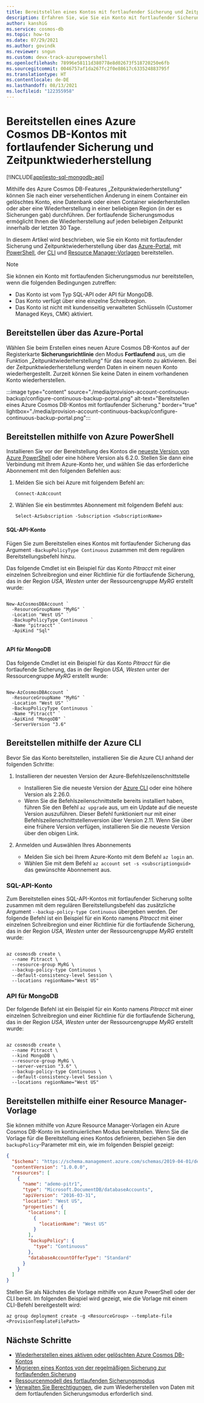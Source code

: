 ```yaml
---
title: Bereitstellen eines Kontos mit fortlaufender Sicherung und Zeitpunktwiederherstellung in Azure Cosmos DB
description: Erfahren Sie, wie Sie ein Konto mit fortlaufender Sicherung und Zeitpunktwiederherstellung über das Azure-Portal, mit PowerShell, der CLI und Resource Manager-Vorlagen bereitstellen.
author: kanshiG
ms.service: cosmos-db
ms.topic: how-to
ms.date: 07/29/2021
ms.author: govindk
ms.reviewer: sngun
ms.custom: devx-track-azurepowershell
ms.openlocfilehash: 78996e58111d380778e8d02673f518720250e6fb
ms.sourcegitcommit: 0046757af1da267fc2f0e88617c633524883795f
ms.translationtype: HT
ms.contentlocale: de-DE
ms.lasthandoff: 08/13/2021
ms.locfileid: "122355958"
---
```

# <a name="provision-an-azure-cosmos-db-account-with-continuous-backup-and-point-in-time-restore"></a>Bereitstellen eines Azure Cosmos DB-Kontos mit fortlaufender Sicherung und Zeitpunktwiederherstellung 
[!INCLUDE[appliesto-sql-mongodb-api](includes/appliesto-sql-mongodb-api.md)]

Mithilfe des Azure Cosmos DB-Features „Zeitpunktwiederherstellung“ können Sie nach einer versehentlichen Änderung in einem Container ein gelöschtes Konto, eine Datenbank oder einen Container wiederherstellen oder aber eine Wiederherstellung in einer beliebigen Region (in der es Sicherungen gab) durchführen. Der fortlaufende Sicherungsmodus ermöglicht Ihnen die Wiederherstellung auf jeden beliebigen Zeitpunkt innerhalb der letzten 30 Tage.

In diesem Artikel wird beschrieben, wie Sie ein Konto mit fortlaufender Sicherung und Zeitpunktwiederherstellung über das [Azure-Portal](#provision-portal), mit [PowerShell](#provision-powershell), der [CLI](#provision-cli) und [Resource Manager-Vorlagen](#provision-arm-template) bereitstellen.

> [!NOTE]
> Sie können ein Konto mit fortlaufenden Sicherungsmodus nur bereitstellen, wenn die folgenden Bedingungen zutreffen:
>
> * Das Konto ist vom Typ SQL-API oder API für MongoDB.
> * Das Konto verfügt über eine einzelne Schreibregion.
> * Das Konto ist nicht mit kundenseitig verwalteten Schlüsseln (Customer Managed Keys, CMK) aktiviert.

## <a name="provision-using-azure-portal"></a><a id="provision-portal"></a>Bereitstellen über das Azure-Portal

Wählen Sie beim Erstellen eines neuen Azure Cosmos DB-Kontos auf der Registerkarte **Sicherungsrichtlinie** den Modus **Fortlaufend** aus, um die Funktion „Zeitpunktwiederherstellung“ für das neue Konto zu aktivieren. Bei der Zeitpunktwiederherstellung werden Daten in einem neuen Konto wiederhergestellt. Zurzeit können Sie keine Daten in einem vorhandenen Konto wiederherstellen.

:::image type="content" source="./media/provision-account-continuous-backup/configure-continuous-backup-portal.png" alt-text="Bereitstellen eines Azure Cosmos DB-Kontos mit fortlaufender Sicherung." border="true" lightbox="./media/provision-account-continuous-backup/configure-continuous-backup-portal.png":::

## <a name="provision-using-azure-powershell"></a><a id="provision-powershell"></a>Bereitstellen mithilfe von Azure PowerShell

Installieren Sie vor der Bereitstellung des Kontos die [neueste Version von Azure PowerShell](/powershell/azure/install-az-ps?view=azps-6.2.1&preserve-view=true) oder eine höhere Version als 6.2.0. Stellen Sie dann eine Verbindung mit Ihrem Azure-Konto her, und wählen Sie das erforderliche Abonnement mit den folgenden Befehlen aus:

1. Melden Sie sich bei Azure mit folgendem Befehl an:

   ```azurepowershell
   Connect-AzAccount
   ```

1. Wählen Sie ein bestimmtes Abonnement mit folgendem Befehl aus:

   ```azurepowershell
   Select-AzSubscription -Subscription <SubscriptionName>
   ```

#### <a name="sql-api-account"></a><a id="provision-powershell-sql-api"></a>SQL-API-Konto

Fügen Sie zum Bereitstellen eines Kontos mit fortlaufender Sicherung das Argument `-BackupPolicyType Continuous` zusammen mit dem regulären Bereitstellungsbefehl hinzu.

Das folgende Cmdlet ist ein Beispiel für das Konto *Pitracct* mit einer einzelnen Schreibregion und einer Richtlinie für die fortlaufende Sicherung, das in der Region *USA, Westen* unter der Ressourcengruppe *MyRG* erstellt wurde:

```azurepowershell

New-AzCosmosDBAccount `
  -ResourceGroupName "MyRG" `
  -Location "West US" `
  -BackupPolicyType Continuous `
  -Name "pitracct" `
  -ApiKind "Sql"
      
```

#### <a name="api-for-mongodb"></a><a id="provision-powershell-mongodb-api"></a>API für MongoDB

Das folgende Cmdlet ist ein Beispiel für das Konto *Pitracct* für die fortlaufende Sicherung, das in der Region *USA, Westen* unter der Ressourcengruppe *MyRG* erstellt wurde:

```azurepowershell

New-AzCosmosDBAccount `
  -ResourceGroupName "MyRG" `
  -Location "West US" `
  -BackupPolicyType Continuous `
  -Name "Pitracct" `
  -ApiKind "MongoDB" `
  -ServerVersion "3.6"

```

## <a name="provision-using-azure-cli"></a><a id="provision-cli"></a>Bereitstellen mithilfe der Azure CLI

Bevor Sie das Konto bereitstellen, installieren Sie die Azure CLI anhand der folgenden Schritte:

1. Installieren der neuesten Version der Azure-Befehlszeilenschnittstelle

   * Installieren Sie die neueste Version der [Azure CLI](/cli/azure/install-azure-cli) oder eine höhere Version als 2.26.0.
   * Wenn Sie die Befehlszeilenschnittstelle bereits installiert haben, führen Sie den Befehl `az upgrade` aus, um ein Update auf die neueste Version auszuführen. Dieser Befehl funktioniert nur mit einer Befehlszeilenschnittstellenversion über Version 2.11. Wenn Sie über eine frühere Version verfügen, installieren Sie die neueste Version über den obigen Link.

1. Anmelden und Auswählen Ihres Abonnements

   * Melden Sie sich bei Ihrem Azure-Konto mit dem Befehl `az login` an.
   * Wählen Sie mit dem Befehl `az account set -s <subscriptionguid>` das gewünschte Abonnement aus.

### <a name="sql-api-account"></a><a id="provision-cli-sql-api"></a>SQL-API-Konto

Zum Bereitstellen eines SQL-API-Kontos mit fortlaufender Sicherung sollte zusammen mit dem regulären Bereitstellungsbefehl das zusätzliche Argument `--backup-policy-type Continuous` übergeben werden. Der folgende Befehl ist ein Beispiel für ein Konto namens *Pitracct* mit einer einzelnen Schreibregion und einer Richtlinie für die fortlaufende Sicherung, das in der Region *USA, Westen* unter der Ressourcengruppe *MyRG* erstellt wurde:

```azurecli-interactive

az cosmosdb create \
  --name Pitracct \
  --resource-group MyRG \
  --backup-policy-type Continuous \
  --default-consistency-level Session \
  --locations regionName="West US"

```

### <a name="api-for-mongodb"></a><a id="provision-cli-mongo-api"></a>API für MongoDB

Der folgende Befehl ist ein Beispiel für ein Konto namens *Pitracct* mit einer einzelnen Schreibregion und einer Richtlinie für die fortlaufende Sicherung, das in der Region *USA, Westen* unter der Ressourcengruppe *MyRG* erstellt wurde:

```azurecli-interactive

az cosmosdb create \
  --name Pitracct \
  --kind MongoDB \
  --resource-group MyRG \
  --server-version "3.6" \
  --backup-policy-type Continuous \
  --default-consistency-level Session \
  --locations regionName="West US"

```

## <a name="provision-using-resource-manager-template"></a><a id="provision-arm-template"></a>Bereitstellen mithilfe einer Resource Manager-Vorlage

Sie können mithilfe von Azure Resource Manager-Vorlagen ein Azure Cosmos DB-Konto im kontinuierlichen Modus bereitstellen. Wenn Sie die Vorlage für die Bereitstellung eines Kontos definieren, beziehen Sie den `backupPolicy`-Parameter mit ein, wie im folgenden Beispiel gezeigt:

```json
{
  "$schema": "https://schema.management.azure.com/schemas/2019-04-01/deploymentTemplate.json#",
  "contentVersion": "1.0.0.0",
  "resources": [
    {
      "name": "ademo-pitr1",
      "type": "Microsoft.DocumentDB/databaseAccounts",
      "apiVersion": "2016-03-31",
      "location": "West US",
      "properties": {
        "locations": [
          {
            "locationName": "West US"
          }
        ],
        "backupPolicy": {
          "type": "Continuous"
        },
        "databaseAccountOfferType": "Standard"
      }
    }
  ]
}
```

Stellen Sie als Nächstes die Vorlage mithilfe von Azure PowerShell oder der CLI bereit. Im folgenden Beispiel wird gezeigt, wie die Vorlage mit einem CLI-Befehl bereitgestellt wird:

```azurecli-interactive
az group deployment create -g <ResourceGroup> --template-file <ProvisionTemplateFilePath>
```

## <a name="next-steps"></a>Nächste Schritte

* [Wiederherstellen eines aktiven oder gelöschten Azure Cosmos DB-Kontos](restore-account-continuous-backup.md)
* [Migrieren eines Kontos von der regelmäßigen Sicherung zur fortlaufenden Sicherung](migrate-continuous-backup.md)
* [Ressourcenmodell des fortlaufenden Sicherungsmodus](continuous-backup-restore-resource-model.md)
* [Verwalten Sie Berechtigungen](continuous-backup-restore-permissions.md), die zum Wiederherstellen von Daten mit dem fortlaufenden Sicherungsmodus erforderlich sind.